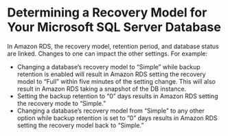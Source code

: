 # Determining a Recovery Model for Your Microsoft SQL Server Database<a name="Appendix.SQLServer.CommonDBATasks.DatabaseRecovery"></a>

In Amazon RDS, the recovery model, retention period, and database status are linked\. Changes to one can impact the other settings\. For example: 
+ Changing a database’s recovery model to “Simple” while backup retention is enabled will result in Amazon RDS setting the recovery model to “Full” within five minutes of the setting change\. This will also result in Amazon RDS taking a snapshot of the DB instance\.
+ Setting the backup retention to “0” days results in Amazon RDS setting the recovery mode to “Simple\.”
+ Changing a database’s recovery model from “Simple” to any other option while backup retention is set to “0” days results in Amazon RDS setting the recovery model back to “Simple\.”